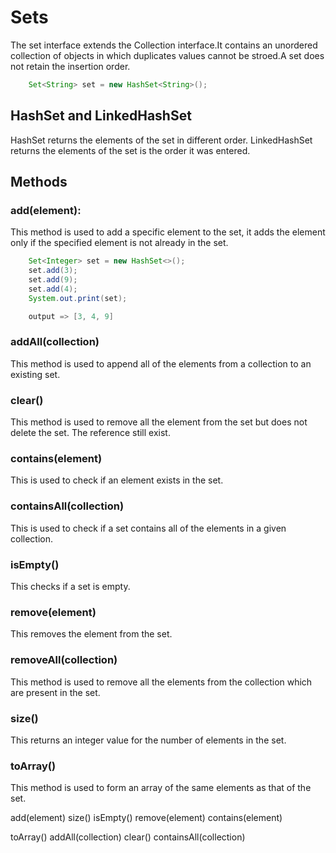 
# Sets
The set interface extends the Collection interface.It contains an unordered collection of objects in which duplicates values cannot be stroed.A set does not retain the insertion order.

```java
    Set<String> set = new HashSet<String>();
```
## HashSet and LinkedHashSet
HashSet returns the elements of the set in different order.
LinkedHashSet returns the elements of the set is the order it was entered.

## Methods
### add(element):
This method is used to add a specific element to the set, it adds the element only if the specified element is not already in the set.
```java
	Set<Integer> set = new HashSet<>();
	set.add(3);
	set.add(9);
	set.add(4);
	System.out.print(set);

    output => [3, 4, 9]
```
### addAll(collection)
This method is used to append all of the elements from a collection to an existing set.

### clear()
This method is used to remove all the element from the set but does not delete the set. The reference still exist.

### contains(element)
This is used to check if an element exists in the set.

### containsAll(collection)
This is used to check if a set contains all of the elements in a given collection.

### isEmpty()
This checks if a set is empty.

### remove(element)
This removes the element from the set.

### removeAll(collection)
This method is used to remove all the elements from the collection which are present in the set.

### size()
This returns an integer value for the number of elements in the set.

### toArray()
This method is used to form an array of the same elements as that of the set.




add(element)
size()
isEmpty()
remove(element)
contains(element)


toArray()
addAll(collection)
clear()
containsAll(collection)